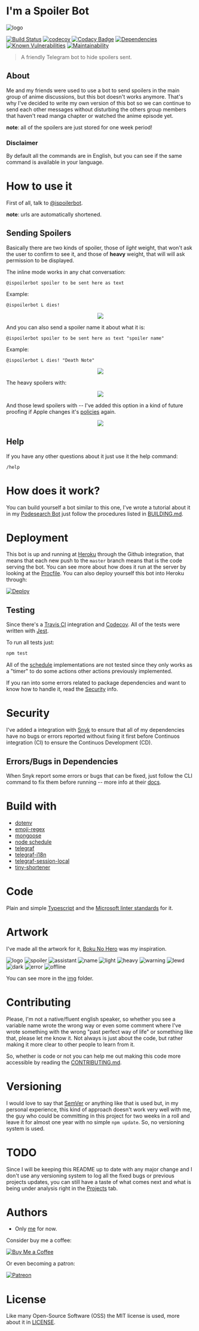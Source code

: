 # I'm a Spoiler Bot

![logo](https://raw.githubusercontent.com/Fazendaaa/I-m-a-Spoiler-Bot/master/others/img/logo/logo.png)

[![Build Status](https://img.shields.io/travis/Fazendaaa/I-m-a-Spoiler-Bot.svg?style=flat-square)](https://travis-ci.org/Fazendaaa/I-m-a-Spoiler-Bot)
[![codecov](https://img.shields.io/codecov/c/github/Fazendaaa/I-m-a-Spoiler-Bot.svg?style=flat-square)](https://codecov.io/gh/Fazendaaa/I-m-a-Spoiler-Bot)
[![Codacy Badge](https://img.shields.io/codacy/grade/ce230276b4284f47a91e0ab6ef644736.svg?style=flat-square)](https://www.codacy.com/app/Fazendaaa/I-m-a-Spoiler-Bot?utm_source=github.com&amp;utm_medium=referral&amp;utm_content=Fazendaaa/I-m-a-Spoiler-Bot&amp;utm_campaign=Badge_Grade)
[![Dependencies](https://david-dm.org/Fazendaaa/I-m-a-Spoiler-Bot.svg?style=flat-square)](https://codeclimate.com/github/Fazendaaa/I-m-a-Spoiler-Bot/master/package.json)
[![Known Vulnerabilities](https://snyk.io/test/github/fazendaaa/podsearch_bot/badge.svg?targetFile=package.json)](https://snyk.io/test/github/fazendaaa/podsearch_bot?targetFile=package.json)
[![Maintainability](https://api.codeclimate.com/v1/badges/3183be464438842a30b3/maintainability)](https://codeclimate.com/github/Fazendaaa/I-m-a-Spoiler-Bot/maintainability)

> A friendly Telegram bot to hide spoilers sent.

## About
Me and my friends were used to use a bot to send spoilers in the main group of anime discussions, but this bot doesn't works anymore. That's why I've decided to write my own version of this bot so we can continue to send each other messages without disturbing the others group members that haven't read manga chapter or watched the anime episode yet.

**note**: all of the spoilers are just stored for one week period!

### Disclaimer
By default all the commands are in English, but you can see if the same command is available in your language.

# How to use it
First of all, talk to [@ispoilerbot](http://t.me/ispoilerbot).

**note**: urls are automatically shortened.

## Sending Spoilers
Basically there are two kinds of spoiler, those of _light_ weight, that won't ask the user to confirm to see it, and those of **heavy** weight, that will will ask permission to be displayed.

The inline mode works in any chat conversation:

```
@ispoilerbot spoiler to be sent here as text
```

Example:

```
@ispoilerbot L dies!
```

<div align="center">
    <img src="./others/gif/help.1.gif"/>
</div>

And you can also send a spoiler name it about what it is:

```
@ispoilerbot spoiler to be sent here as text "spoiler name"
```

Example:

```
@ispoilerbot L dies! "Death Note"
```

<div align="center">
    <img src="./others/gif/help.2.gif"/>
</div>

The heavy spoilers with:

<div align="center">
    <img src="./others/gif/help.3.gif"/>
</div>

And those lewd spoilers with -- I've added this option in a kind of future proofing if Apple changes it's [policies](https://www.businessinsider.com/apples-porn-policy-2013-1) again.

<div align="center">
    <img src="./others/gif/help.4.gif"/>
</div>

## Help
If you have any other questions about it just use it the help command:

```
/help
```

# How does it work?
You can build yourself a bot similar to this one, I've wrote a tutorial about it in my [Podesearch Bot](https://github.com/Fazendaaa/podsearch_bot) just follow the procedures listed in [BUILDING.md](https://github.com/Fazendaaa/podsearch_bot/blob/master/docs/building/BUILDING.md).

# Deployment
This bot is up and running at [Heroku](http://heroku.com/) through the Github integration, that means that each new push to the ```master``` branch means that is the code serving the bot. You can see more about how does it run at the server by looking at the [Procfile](https://github.com/Fazendaaa/I-m-a-Spoiler-Bot/blob/master/Procfile). You can also deploy yourself this bot into Heroku through:

[![Deploy](https://www.herokucdn.com/deploy/button.svg)](https://heroku.com/deploy?template=https://github.com/Fazendaaa/I-m-a-Spoiler-Bot)

## Testing
Since there's a [Travis CI](http://travis-ci.org/) integration and [Codecov](https://codecov.io/). All of the tests were written with [Jest](https://facebook.github.io/jest/).

To run all tests just:

```bash
npm test
```

All of the [schedule](https://github.com/Fazendaaa/I-m-a-Spoiler-Bot/tree/master/src/lib/schedule) implementations are not tested since they only works as a "timer" to do some actions other actions previously implemented.

If you ran into some errors related to package dependencies and want to know how to handle it, read the [Security](#security) info.

# Security
I've added a integration with [Snyk](https://snyk.io/) to ensure that all of my dependencies have no bugs or errors reported without fixing it first before Continuos integration (CI) to ensure the Continuos Development (CD).

## Errors/Bugs in Dependencies
When Snyk report some errors or bugs that can be fixed, just follow the CLI command to fix them before running -- more info at their [docs](https://github.com/snyk/snyk#cli).

# Build with
* [dotenv](https://github.com/motdotla/dotenv)
* [emoji-regex](https://github.com/mathiasbynens/emoji-regex)
* [mongoose](http://mongoosejs.com/)
* [node schedule](https://github.com/node-schedule/node-schedule)
* [telegraf](http://telegraf.js.org/#/)
* [telegraf-i18n](https://github.com/telegraf/telegraf-i18n)
* [telegraf-session-local](https://github.com/RealSpeaker/telegraf-session-local)
* [tiny-shortener](https://github.com/Fazendaaa/tiny-shortener)

# Code
Plain and simple [Typescript](http://typescriptlang.org/) and the [Microsoft linter standards](https://github.com/Microsoft/tslint-microsoft-contrib) for it.

# Artwork
I've made all the artwork for it, [Boku No Hero](http://bokunoheroacademia.wikia.com/wiki/My_Hero_Academia_Wiki) was my inspiration.

![logo](https://raw.githubusercontent.com/Fazendaaa/I-m-a-Spoiler-Bot/master/others/img/logo/logo.png)
![spoiler](https://raw.githubusercontent.com/Fazendaaa/I-m-a-Spoiler-Bot/master/others/img/spoiler/spoiler.png)
![assistant](https://raw.githubusercontent.com/Fazendaaa/I-m-a-Spoiler-Bot/master/others/img/assistant/assistant.png)
![name](https://raw.githubusercontent.com/Fazendaaa/I-m-a-Spoiler-Bot/master/others/img/name/name.png)
![light](https://raw.githubusercontent.com/Fazendaaa/I-m-a-Spoiler-Bot/master/others/img/light/light.png)
![heavy](https://raw.githubusercontent.com/Fazendaaa/I-m-a-Spoiler-Bot/master/others/img/heavy/heavy.png)
![warning](https://raw.githubusercontent.com/Fazendaaa/I-m-a-Spoiler-Bot/master/others/img/warning/warning.png)
![lewd](https://raw.githubusercontent.com/Fazendaaa/I-m-a-Spoiler-Bot/master/others/img/lewd/lewd.png)
![dark](https://raw.githubusercontent.com/Fazendaaa/I-m-a-Spoiler-Bot/master/others/img/dark/dark.png)
![error](https://raw.githubusercontent.com/Fazendaaa/I-m-a-Spoiler-Bot/master/others/img/error/error.png)
![offline](https://raw.githubusercontent.com/Fazendaaa/I-m-a-Spoiler-Bot/master/others/img/offline/offline.png)

You can see more in the [img](https://github.com/Fazendaaa/I-m-a-Spoiler-Bot/tree/master/others/img) folder.

# Contributing
Please, I'm not a native/fluent english speaker, so whether you see a variable name wrote the wrong way or even some comment where I've wrote something with the wrong "past perfect way of life" or something like that, please let me know it. Not always is just about the code, but rather making it more clear to other people to learn from it.

So, whether is code or not you can help me out making this code more accessible by reading the [CONTRIBUTING.md](https://github.com/Fazendaaa/I-m-a-Spoiler-Bot/blob/master/docs/contributing/CONTRIBUTING.md). 

# Versioning
I would love to say that [SemVer](https://semver.org/) or anything like that is used but, in my personal experience, this kind of approach doesn't work very well with me, the guy who could be committing in this project for two weeks in a roll and leave it for almost one year with no simple ```npm update```. So, no versioning system is used. 

# TODO
Since I will be keeping this README up to date with any major change and I don't use any versioning system to log all the fixed bugs or previous projects updates, you can still have a taste of what comes next and what is being under analysis right in the [Projects](https://github.com/Fazendaaa/I-m-a-Spoiler-Bot/projects/) tab.

# Authors
* Only [me](https://github.com/Fazendaaa) for now.

Consider buy me a coffee:

[![Buy Me a Coffee](https://www.buymeacoffee.com/assets/img/custom_images/orange_img.png)](https://www.buymeacoffee.com/Fazenda)

Or even becoming a patron:

[![Patreon](https://c5.patreon.com/external/logo/become_a_patron_button.png)](https://www.patreon.com/Fazenda/overview)

# License
Like many Open-Source Software (OSS) the MIT license is used, more about it in [LICENSE](https://github.com/Fazendaaa/I-m-a-Spoiler-Bot/blob/master/LICENSE).
